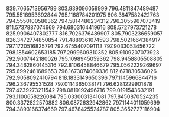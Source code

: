839.7065713956799
803.939096059999
796.4811847489487
795.5516953692844
795.1168784201975
806.3847582422763
794.5550100586362
794.5814486234312
796.3055967073419
811.5737887074669
794.6803164419616
808.5727973721278
825.9906407802777
816.7026376489907
805.7903236659057
826.3472774850854
791.4889361074593
798.5021664384917
797.1720516825791
792.6755407091113
797.9033053456722
798.1854602653185
797.2999609310352
805.9109207073923
792.9007442180026
795.1098945059362
798.9458805508805
794.3462860145316
792.8106458846679
795.0562229269697
795.6992461689653
796.1673074069336
812.671830536026
792.9058092410794
818.1833149650396
797.1145966844716
796.236795531528
797.0114365038171
796.6281229901878
797.4239273211542
798.0819192496716
799.0191543632191
793.1100658226084
795.0330031341081
797.8450870524235
800.3372822570882
806.0872632942862
797.1144011059699
794.3893166374669
797.4678425524787
805.3652727116904